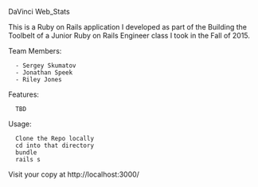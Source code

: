 DaVinci Web_Stats

This is a Ruby on Rails application I developed as part of the Building the Toolbelt of a Junior Ruby on Rails Engineer class I took in the Fall of 2015.

Team Members:

      - Sergey Skumatov
      - Jonathan Speek
      - Riley Jones

Features:

      TBD
      
Usage:

      Clone the Repo locally
      cd into that directory
      bundle
      rails s

Visit your copy at http://localhost:3000/

